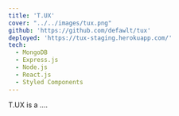 ```yaml
---
title: 'T.UX'
cover: "../../images/tux.png"
github: 'https://github.com/defawlt/tux'
deployed: 'https://tux-staging.herokuapp.com/'
tech:
  - MongoDB
  - Express.js
  - Node.js
  - React.js
  - Styled Components
---
```

T.UX is a ....